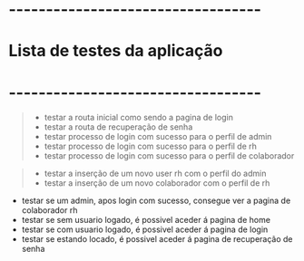 # ----------------------------------
# Lista de testes da aplicação
# ----------------------------------

> - testar a routa inicial como sendo a pagina de login
> - testar a routa de recuperação de senha
> - testar processo de login com sucesso para o perfil de admin
> - testar processo de login com sucesso para o perfil de rh
> - testar processo de login com sucesso para o perfil de colaborador

> - testar a inserção de um novo user rh com o perfil do admin
> - testar a inserção de um novo colaborador com o perfil de rh

- testar se um admin, apos login com sucesso, consegue ver a pagina de colaborador rh
- testar se sem usuario logado, é possivel aceder á pagina de home
- testar se com usuario logado, é possivel aceder á pagina de login
- testar se estando locado, é possivel aceder á pagina de recuperação de senha
